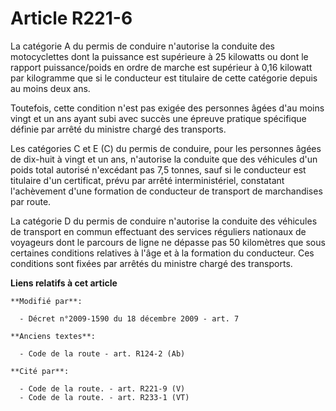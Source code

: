 # Article R221-6

La catégorie A du permis de conduire n'autorise la conduite des motocyclettes dont la puissance est supérieure à 25 kilowatts
ou dont le rapport puissance/poids en ordre de marche est supérieur à 0,16 kilowatt par kilogramme que si le conducteur est
titulaire de cette catégorie depuis au moins deux ans.

Toutefois, cette condition n'est pas exigée des personnes âgées d'au moins vingt et un ans ayant subi avec succès une épreuve
pratique spécifique définie par arrêté du ministre chargé des transports.

Les catégories C et E (C) du permis de conduire, pour les personnes âgées de dix-huit à vingt et un ans, n'autorise la
conduite que des véhicules d'un poids total autorisé n'excédant pas 7,5 tonnes, sauf si le conducteur est titulaire d'un
certificat, prévu par arrêté interministériel, constatant l'achèvement d'une formation de conducteur de transport de
marchandises par route.

La catégorie D du permis de conduire n'autorise la conduite des véhicules de transport en commun effectuant des services
réguliers nationaux de voyageurs dont le parcours de ligne ne dépasse pas 50 kilomètres que sous certaines conditions
relatives à l'âge et à la formation du conducteur. Ces conditions sont fixées par arrêtés du ministre chargé des transports.

**Liens relatifs à cet article**

	**Modifié par**:

	  - Décret n°2009-1590 du 18 décembre 2009 - art. 7

	**Anciens textes**:

	  - Code de la route - art. R124-2 (Ab)

	**Cité par**:

	  - Code de la route. - art. R221-9 (V)
	  - Code de la route. - art. R233-1 (VT)
